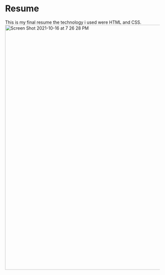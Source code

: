 # Resume
This is my final resume the technology i used were HTML and CSS. 
<img width="795" alt="Screen Shot 2021-10-16 at 7 26 28 PM" src="https://user-images.githubusercontent.com/86048677/137608319-62a52d8c-c778-4278-aaa4-004bdeef0d1f.png">
